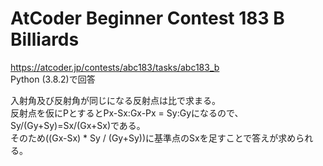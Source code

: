 # AtCoder Beginner Contest 183 B Billiards  
https://atcoder.jp/contests/abc183/tasks/abc183_b  
Python (3.8.2)で回答  

入射角及び反射角が同じになる反射点は比で求まる。  
反射点を仮にPとするとPx-Sx:Gx-Px = Sy:Gyになるので、Sy/(Gy+Sy)=Sx/(Gx+Sx)である。  
そのため((Gx-Sx) * Sy / (Gy+Sy))に基準点のSxを足すことで答えが求められる。
